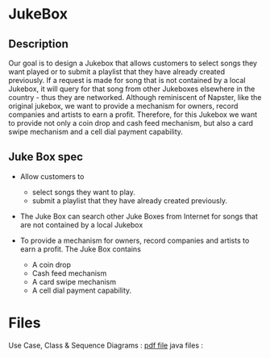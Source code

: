 # JukeBox

## Description

Our goal is to design a Jukebox that allows customers to select songs they want played or to submit a playlist that they have already created previously. If a request is made for song that is not contained by a local Jukebox, it will query for that song from other Jukeboxes elsewhere in the country - thus they are networked. Although reminiscent of Napster, like the original jukebox, we want to provide a mechanism for owners, record companies and artists to earn a profit. Therefore, for this Jukebox we want to provide not only a coin drop and cash feed mechanism, but also a card swipe mechanism and a cell dial payment capability.

## Juke Box spec

* Allow customers to

    * select songs they want to play.
    * submit a playlist that they have already created previously. 

* The Juke Box can search other Juke Boxes from Internet for songs that are not contained by a local Jukebox

* To provide a mechanism for owners, record companies and artists to earn a profit. The Juke Box contains

    * A coin drop 
    * Cash feed mechanism 
    * A card swipe mechanism 
    * A cell dial payment capability.

# Files

Use Case, Class & Sequence Diagrams : [pdf file](https://github.com/inputvector/JukeBox/blob/main/Jukebox%20Documentation.pdf)
java files : 
